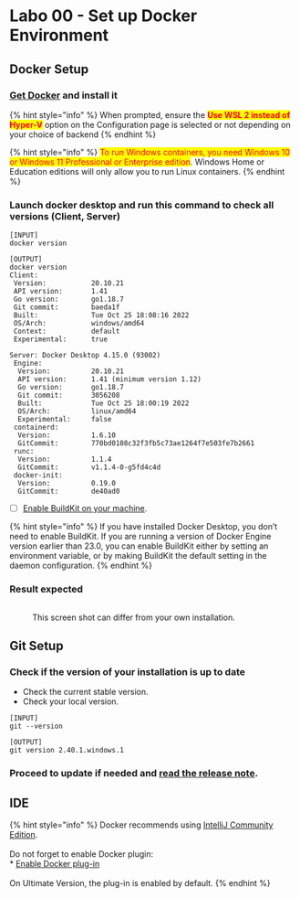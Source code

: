 # Labo 00 - Set up Docker Environment

## Docker Setup

### [Get Docker](https://docs.docker.com/get-docker/) and install it

{% hint style="info" %}
When prompted, ensure the <mark style="color:red;">**Use WSL 2 instead of Hyper-V**</mark> option on the Configuration page is selected or not depending on your choice of backend
{% endhint %}

{% hint style="info" %}
<mark style="color:red;">To run Windows containers, you need Windows 10 or Windows 11 Professional or Enterprise edition</mark>. Windows Home or Education editions will only allow you to run Linux containers.
{% endhint %}

### Launch docker desktop and run this command to check all versions (Client, Server)

```
[INPUT]
docker version

[OUTPUT]
docker version
Client:
 Version:           20.10.21
 API version:       1.41
 Go version:        go1.18.7
 Git commit:        baeda1f
 Built:             Tue Oct 25 18:08:16 2022
 OS/Arch:           windows/amd64
 Context:           default
 Experimental:      true

Server: Docker Desktop 4.15.0 (93002)
 Engine:
  Version:          20.10.21
  API version:      1.41 (minimum version 1.12)
  Go version:       go1.18.7
  Git commit:       3056208
  Built:            Tue Oct 25 18:00:19 2022
  OS/Arch:          linux/amd64
  Experimental:     false
 containerd:
  Version:          1.6.10
  GitCommit:        770bd0108c32f3fb5c73ae1264f7e503fe7b2661
 runc:
  Version:          1.1.4
  GitCommit:        v1.1.4-0-g5fd4c4d
 docker-init:
  Version:          0.19.0
  GitCommit:        de40ad0
```

* [ ] [Enable BuildKit on your machine](https://docs.docker.com/build/buildkit/#getting-started).

{% hint style="info" %}
If you have installed Docker Desktop, you don’t need to enable BuildKit. If you are running a version of Docker Engine version earlier than 23.0, you can enable BuildKit either by setting an environment variable, or by making BuildKit the default setting in the daemon configuration.
{% endhint %}

### Result expected

<figure><img src="../.gitbook/assets/image (8).png" alt=""><figcaption><p>This screen shot can differ from your own installation.</p></figcaption></figure>

## Git Setup

### Check if the version of your installation is up to date&#x20;

* Check the current stable version.
* Check your local version.

```
[INPUT]
git --version

[OUTPUT]
git version 2.40.1.windows.1
```

### Proceed to update if needed and [read the release note](file:///C:/Program%20Files/Git/ReleaseNotes.html).

## IDE

{% hint style="info" %}
Docker recommends using [IntelliJ Community Edition](https://www.jetbrains.com/idea/download/).\
\
Do not forget to enable Docker plugin:\
\* [Enable Docker plug-in](https://www.jetbrains.com/help/idea/docker.html)\
\
On Ultimate Version, the plug-in is enabled by default.
{% endhint %}
